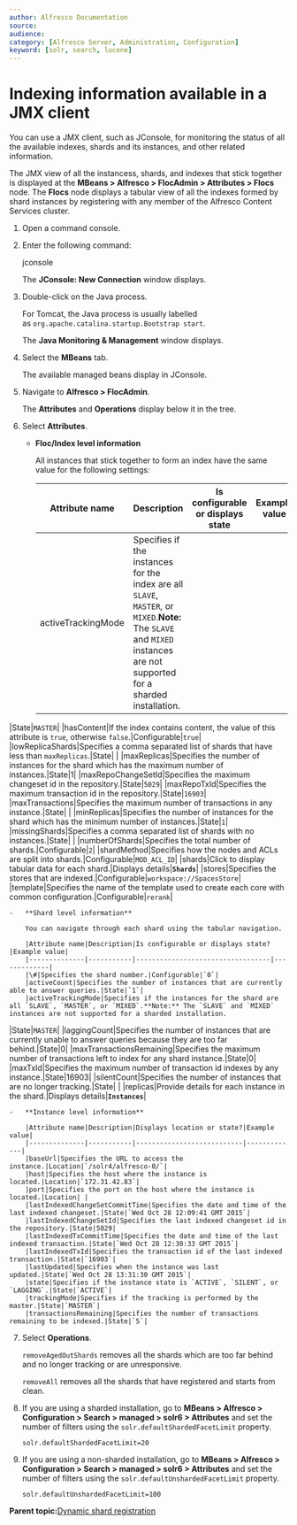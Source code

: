 ```yaml
---
author: Alfresco Documentation
source: 
audience: 
category: [Alfresco Server, Administration, Configuration]
keyword: [solr, search, lucene]
---
```


# Indexing information available in a JMX client

You can use a JMX client, such as JConsole, for monitoring the status of all the available indexes, shards and its instances, and other related information.

The JMX view of all the instancess, shards, and indexes that stick together is displayed at the **MBeans \> Alfresco \> FlocAdmin \> Attributes \> Flocs** node. The **Flocs** node displays a tabular view of all the indexes formed by shard instances by registering with any member of the Alfresco Content Services cluster.

1.  Open a command console.

2.  Enter the following command:

    jconsole

    The **JConsole: New Connection** window displays.

3.  Double-click on the Java process.

    For Tomcat, the Java process is usually labelled as `org.apache.catalina.startup.Bootstrap start`.

    The **Java Monitoring & Management** window displays.

4.  Select the **MBeans** tab.

    The available managed beans display in JConsole.

5.  Navigate to **Alfresco \> FlocAdmin**.

    The **Attributes** and **Operations** display below it in the tree.

6.  Select **Attributes**.

    -   **Floc/Index level information**

        All instances that stick together to form an index have the same value for the following settings:

        |Attribute name|Description|Is configurable or displays state|Example value|
        |--------------|-----------|---------------------------------|-------------|
        |activeTrackingMode|Specifies if the instances for the index are all `SLAVE`, `MASTER`, or `MIXED`.**Note:** The `SLAVE` and `MIXED` instances are not supported for a sharded installation.

|State|`MASTER`|
        |hasContent|If the index contains content, the value of this attribute is `true`, otherwise `false`.|Configurable|`true`|
        |lowReplicaShards|Specifies a comma separated list of shards that have less than `maxReplicas`.|State| |
        |maxReplicas|Specifies the number of instances for the shard which has the maximum number of instances.|State|1|
        |maxRepoChangeSetId|Specifies the maximum changeset id in the repository.|State|`5029`|
        |maxRepoTxId|Specifies the maximum transaction id in the repository.|State|`16903`|
        |maxTransactions|Specifies the maximum number of transactions in any instance.|State| |
        |minReplicas|Specifies the number of instances for the shard which has the minimum number of instances.|State|`1`|
        |missingShards|Specifies a comma separated list of shards with no instances.|State| |
        |numberOfShards|Specifies the total number of shards.|Configurable|`2`|
        |shardMethod|Specifies how the nodes and ACLs are split into shards.|Configurable|`MOD_ACL_ID`|
        |shards|Click to display tabular data for each shard.|Displays details|**`Shards`**|
        |stores|Specifies the stores that are indexed.|Configurable|`workspace://SpacesStore`|
        |template|Specifies the name of the template used to create each core with common configuration.|Configurable|`rerank`|

    -   **Shard level information**

        You can navigate through each shard using the tabular navigation.

        |Attribute name|Description|Is configurable or displays state?|Example value|
        |--------------|-----------|----------------------------------|-------------|
        |\#|Specifies the shard number.|Configurable|`0`|
        |activeCount|Specifies the number of instances that are currently able to answer queries.|State|`1`|
        |activeTrackingMode|Specifies if the instances for the shard are all `SLAVE`, `MASTER`, or `MIXED`.**Note:** The `SLAVE` and `MIXED` instances are not supported for a sharded installation.

|State|`MASTER`|
        |laggingCount|Specifies the number of instances that are currently unable to answer queries because they are too far behind.|State|0|
        |maxTransactionsRemaining|Specifies the maximum number of transactions left to index for any shard instance.|State|0|
        |maxTxId|Specifies the maximum number of transaction id indexes by any instance.|State|16903|
        |silentCount|Specifies the number of instances that are no longer tracking.|State| |
        |replicas|Provide details for each instance in the shard.|Displays details|**`Instances`**|

    -   **Instance level information**

        |Attribute name|Description|Displays location or state?|Example value|
        |--------------|-----------|---------------------------|-------------|
        |baseUrl|Specifies the URL to access the instance.|Location|`/solr4/alfresco-0/`|
        |host|Specifies the host where the instance is located.|Location|`172.31.42.83`|
        |port|Specifies the port on the host where the instance is located.|Location| |
        |lastIndexedChangeSetCommitTime|Specifies the date and time of the last indexed changeset.|State|`Wed Oct 28 12:09:41 GMT 2015`|
        |lastIndexedChangeSetId|Specifies the last indexed changeset id in the repository.|State|5029|
        |lastIndexedTxCommitTime|Specifies the date and time of the last indexed transaction.|State|`Wed Oct 28 12:30:33 GMT 2015`|
        |lastIndexedTxId|Specifies the transaction id of the last indexed transaction.|State|`16903`|
        |lastUpdated|Specifies when the instance was last updated.|State|`Wed Oct 28 13:31:30 GMT 2015`|
        |state|Specifies if the instance state is `ACTIVE`, `SILENT`, or `LAGGING`.|State|`ACTIVE`|
        |trackingMode|Specifies if the tracking is performed by the master.|State|`MASTER`|
        |transactionsRemaining|Specifies the number of transactions remaining to be indexed.|State|`5`|

7.  Select **Operations**.

    `removeAgedOutShards` removes all the shards which are too far behind and no longer tracking or are unresponsive.

    `removeAll` removes all the shards that have registered and starts from clean.

8.  If you are using a sharded installation, go to **MBeans \> Alfresco \> Configuration \> Search \> managed \> solr6 \> Attributes** and set the number of filters using the `solr.defaultShardedFacetLimit` property.

    ```
    solr.defaultShardedFacetLimit=20
    ```

9.  If you are using a non-sharded installation, go to **MBeans \> Alfresco \> Configuration \> Search \> managed \> solr6 \> Attributes** and set the number of filters using the `solr.defaultUnshardedFacetLimit` property.

    ```
    solr.defaultUnshardedFacetLimit=100
    ```


**Parent topic:**[Dynamic shard registration](../concepts/dynamic-sharding.md)

